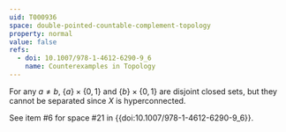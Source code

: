 ```yaml
---
uid: T000936
space: double-pointed-countable-complement-topology
property: normal
value: false
refs:
  - doi: 10.1007/978-1-4612-6290-9_6
    name: Counterexamples in Topology
---
```

For any $a \neq b$, $\{a\} \times \{0,1\}$ and $\{b\} \times \{0,1\}$ are disjoint closed sets, but they cannot be separated since $X$ is hyperconnected.

See item #6 for space #21 in {{doi:10.1007/978-1-4612-6290-9_6}}.
